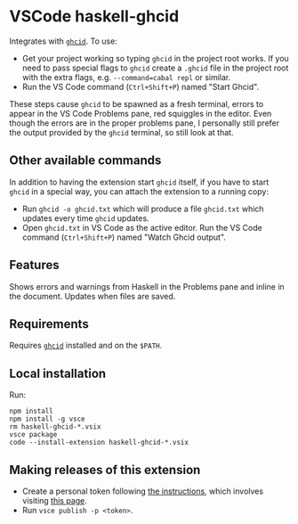# VSCode haskell-ghcid

Integrates with [`ghcid`](https://github.com/ndmitchell/ghcid). To use:

* Get your project working so typing `ghcid` in the project root works. If you need to pass special flags to `ghcid` create a `.ghcid` file in the project root with the extra flags, e.g. `--command=cabal repl` or similar.
* Run the VS Code command (`Ctrl+Shift+P`) named "Start Ghcid".

These steps cause `ghcid` to be spawned as a fresh terminal, errors to appear in the VS Code Problems pane, red squiggles in the editor. Even though the errors are in the proper problems pane, I personally still prefer the output provided by the `ghcid` terminal, so still look at that.

## Other available commands

In addition to having the extension start `ghcid` itself, if you have to start `ghcid` in a special way, you can attach the extension to a running copy:

* Run `ghcid -o ghcid.txt` which will produce a file `ghcid.txt` which updates every time `ghcid` updates.
* Open `ghcid.txt` in VS Code as the active editor. Run the VS Code command (`Ctrl+Shift+P`) named "Watch Ghcid output".

## Features

Shows errors and warnings from Haskell in the Problems pane and inline in the document. Updates when files are saved.

## Requirements

Requires [`ghcid`](https://github.com/ndmitchell/ghcid) installed and on the `$PATH`.

## Local installation

Run:

    npm install
    npm install -g vsce
    rm haskell-ghcid-*.vsix
    vsce package
    code --install-extension haskell-ghcid-*.vsix

## Making releases of this extension

* Create a personal token following [the instructions](https://code.visualstudio.com/api/working-with-extensions/publishing-extension#get-a-personal-access-token), which involves visiting [this page](https://ndmitchell.visualstudio.com/_usersSettings/tokens).
* Run `vsce publish -p <token>`.
